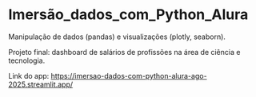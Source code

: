 # Imersão_dados_com_Python_Alura
Manipulação de dados (pandas) e visualizações (plotly, seaborn). 

Projeto final: dashboard de salários de profissões na área de ciência e tecnologia. 

Link do app: https://imersao-dados-com-python-alura-ago-2025.streamlit.app/
